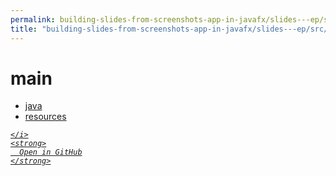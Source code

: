 ```yaml
---
permalink: building-slides-from-screenshots-app-in-javafx/slides---ep/src/main
title: "building-slides-from-screenshots-app-in-javafx/slides---ep/src/main"
---
```


# main
<ul>
  <li>
    <a href="java">
      java
    </a>
  </li>
  <li>
    <a href="resources">
      resources
    </a>
  </li>
</ul>
<div class="social open-gh-btn my-4">
  <a class="btn btn-github" href="https://github.com/tobiasbriones/test-blog-deploy/tree/main/swe/dev/java/javafx/drawing/productivity/building-slides-from-screenshots-app-in-javafx/slides---ep/src/main" target="_blank">
    <i class="fab fa-github">
      
    </i>
    <strong>
      Open in GitHub
    </strong>
  </a>
</div>